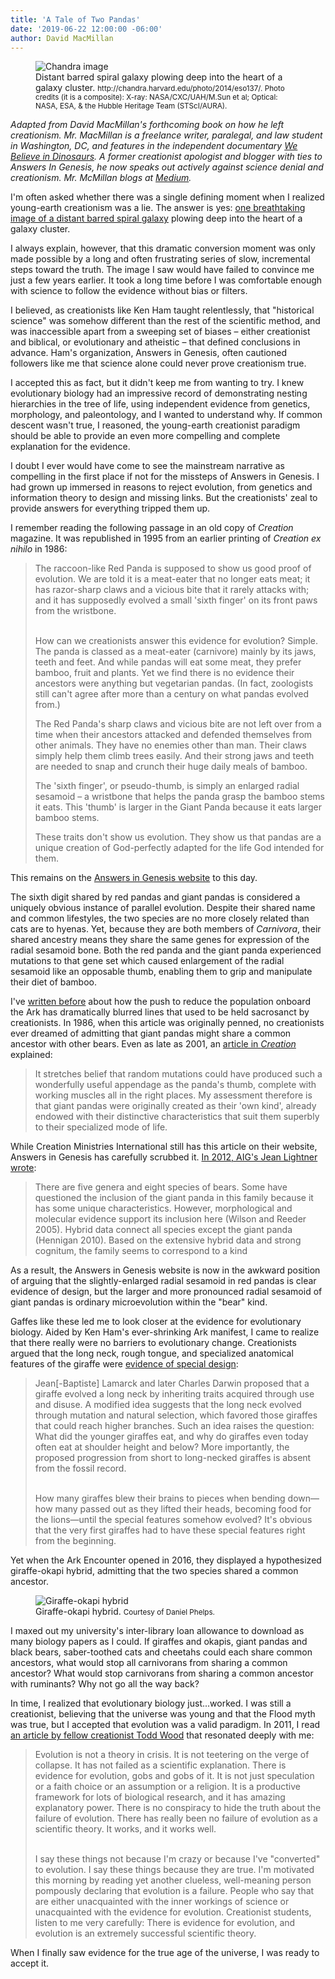 ```yaml
---
title: 'A Tale of Two Pandas'
date: '2019-06-22 12:00:00 -06:00'
author: David MacMillan
---
```

<figure>
<img src="/uploads/2019/Chandra_Image_600.jpg" alt="Chandra image"/>
<figcaption>Distant barred spiral galaxy plowing deep into the heart of a galaxy cluster.  <small>http://chandra.harvard.edu/photo/2014/eso137/. Photo credits (it is a composite): X-ray: NASA/CXC/UAH/M.Sun et al; Optical: NASA, ESA, & the Hubble Heritage Team (STScI/AURA).</small>
</figcaption>
</figure>

<i>Adapted from David MacMillan's forthcoming book on how he left creationism. Mr. MacMillan is a freelance writer, paralegal, and law student in Washington, DC, and features in the independent documentary <a href="https://www.imdb.com/title/tt6316506/">We Believe in Dinosaurs</a>. A former creationist apologist and blogger with ties to Answers In Genesis, he now speaks out actively against science denial and creationism. Mr. McMillan blogs at <a href="https://medium.com/@davidstarlingm">Medium</a>.</i>

I'm often asked whether there was a single defining moment when I realized young-earth creationism was a lie. The answer is yes: <a href="https://medium.com/swlh/path-across-the-stars-e8dbf93e4405">one breathtaking image of a distant barred spiral galaxy</a> plowing deep into the heart of a galaxy cluster.

I always explain, however, that this dramatic conversion moment was only made possible by a long and often frustrating series of slow, incremental steps toward the truth. The image I saw would have failed to convince me just a few years earlier. It took a long time before I was comfortable enough with science to follow the evidence without bias or filters.

<!--more-->

I believed, as creationists like Ken Ham taught relentlessly, that "historical science" was somehow different than the rest of the scientific method, and was inaccessible apart from a sweeping set of biases &ndash; either creationist and biblical, or evolutionary and atheistic &ndash; that defined conclusions in advance. Ham's organization, Answers in Genesis, often cautioned followers like me that science alone could never prove creationism true.

I accepted this as fact, but it didn't keep me from wanting to try. I knew evolutionary biology had an impressive record of demonstrating nesting hierarchies in the tree of life, using independent evidence from genetics, morphology, and paleontology, and I wanted to understand why. If common descent wasn't true, I reasoned, the young-earth creationist paradigm should be able to provide an even more compelling and complete explanation for the evidence.

I doubt I ever would have come to see the mainstream narrative as compelling in the first place if not for the missteps of Answers in Genesis. I had grown up immersed in reasons to reject evolution, from genetics and information theory to design and missing links. But the creationists' zeal to provide answers for everything tripped them up.

I remember reading the following passage in an old copy of <i>Creation</i> magazine. It was republished in 1995 from an earlier printing of <i>Creation ex nihilo</i> in 1986:

<blockquote>The raccoon-like Red Panda is supposed to show us good proof of evolution. We are told it is a meat-eater that no longer eats meat; it has razor-sharp claws and a vicious bite that it rarely attacks with; and it has supposedly evolved a small 'sixth finger' on its front paws from the wristbone.<br/><br/>

How can we creationists answer this evidence for evolution? Simple. The panda is classed as a meat-eater (carnivore) mainly by its jaws, teeth and feet. And while pandas will eat some meat, they prefer bamboo, fruit and plants. Yet we find there is no evidence their ancestors were anything but vegetarian pandas. (In fact, zoologists still can't agree after more than a century on what pandas evolved from.)

The Red Panda's sharp claws and vicious bite are not left over from a time when their ancestors attacked and defended themselves from other animals. They have no enemies other than man. Their claws simply help them climb trees easily. And their strong jaws and teeth are needed to snap and crunch their huge daily meals of bamboo.

The 'sixth finger', or pseudo-thumb, is simply an enlarged radial sesamoid &ndash; a wristbone that helps the panda grasp the bamboo stems it eats. This 'thumb' is larger in the Giant Panda because it eats larger bamboo stems.

These traits don't show us evolution. They show us that pandas are a unique creation of God-perfectly adapted for the life God intended for them.</blockquote>

This remains on the <a href="https://answersingenesis.org/mammals/did-you-know-red-panda/">Answers in Genesis website</a> to this day.

The sixth digit shared by red pandas and giant pandas is considered a uniquely obvious instance of parallel evolution. Despite their shared name and common lifestyles, the two species are no more closely related than cats are to hyenas. Yet, because they are both members of <i>Carnivora</i>, their shared ancestry means they share the same genes for expression of the radial sesamoid bone. Both the red panda and the giant panda experienced mutations to that gene set which caused enlargement of the radial sesamoid like an opposable thumb, enabling them to grip and manipulate their diet of bamboo. 

I've <a href="https://medium.com/dialogue-and-discourse/young-earth-evolution-36cf7723a4b3">written before</a> about how the push to reduce the population onboard the Ark has dramatically blurred lines that used to be held sacrosanct by creationists. In 1986, when this article was originally penned, no creationists ever dreamed of admitting that giant pandas might share a common ancestor with other bears. Even as late as 2001, an <a href="https://creation.com/the-bamboozling-panda">article in <i>Creation</i></a> explained:

<blockquote>It stretches belief that random mutations could have produced such a wonderfully useful appendage as the panda's thumb, complete with working muscles all in the right places. My assessment therefore is that giant pandas were originally created as their 'own kind', already endowed with their distinctive characteristics that suit them superbly to their specialized mode of life.</blockquote>

While Creation Ministries International still has this article on their website, Answers in Genesis has carefully scrubbed it. <a href="https://answersingenesis.org/creation-science/baraminology/mammalian-ark-kinds/">In 2012, AIG's Jean Lightner wrote</a>:

<blockquote>There are five genera and eight species of bears. Some have questioned the inclusion of the giant panda in this family because it has some unique characteristics. However, morphological and molecular evidence support its inclusion here (Wilson and Reeder 2005). Hybrid data connect all species except the giant panda (Hennigan 2010). Based on the extensive hybrid data and strong cognitum, the family seems to correspond to a kind </blockquote>

As a result, the Answers in Genesis website is now in the awkward position of arguing that the slightly-enlarged radial sesamoid in red pandas is clear evidence of design, but the larger and more pronounced radial sesamoid of giant pandas is ordinary microevolution within the "bear" kind. 

Gaffes like these led me to look closer at the evidence for evolutionary biology. Aided by Ken Ham's ever-shrinking Ark manifest, I came to realize that there really were no barriers to evolutionary change. Creationists argued that the long neck, rough tongue, and specialized anatomical features of the giraffe were <a href="https://answersingenesis.org/mammals/giraffes-towering-testimonies-to-gods-design/">evidence of special design</a>:

<blockquote>Jean[-Baptiste] Lamarck and later Charles Darwin proposed that a giraffe evolved a long neck by inheriting traits acquired through use and disuse. A modified idea suggests that the long neck evolved through mutation and natural selection, which favored those giraffes that could reach higher branches. Such an idea raises the question: What did the younger giraffes eat, and why do giraffes even today often eat at shoulder height and below? More importantly, the proposed progression from short to long-necked giraffes is absent from the fossil record.<br/><br/>

How many giraffes blew their brains to pieces when bending down—how many passed out as they lifted their heads, becoming food for the lions—until the special features somehow evolved? It's obvious that the very first giraffes had to have these special features right from the beginning.</blockquote>

Yet when the Ark Encounter opened in 2016, they displayed a hypothesized giraffe-okapi hybrid, admitting that the two species shared a common ancestor.

<figure>
<img src="/uploads/2019/MacMillan_Giraffe-Okapi-Hybrid_600.jpg" alt="Giraffe-okapi hybrid"/>
<figcaption>Giraffe-okapi hybrid. <small>Courtesy of Daniel Phelps.</small>
</figcaption>
</figure>

I maxed out my university's inter-library loan allowance to download as many biology papers as I could. If giraffes and okapis, giant pandas and black bears, saber-toothed cats and cheetahs could each share common ancestors, what would stop all carnivorans from sharing a common ancestor? What would stop carnivorans from sharing a common ancestor with ruminants? Why not go all the way back?

In time, I realized that evolutionary biology just...worked. I was still a creationist, believing that the universe was young and that the Flood myth was true, but I accepted that evolution was a valid paradigm. In 2011, I read <a href="http://toddcwood.blogspot.com/2009/09/truth-about-evolution.html"> an article by fellow creationist Todd Wood</a> that resonated deeply with me:

<blockquote> Evolution is not a theory in crisis. It is not teetering on the verge of collapse. It has not failed as a scientific explanation. There is evidence for evolution, gobs and gobs of it. It is not just speculation or a faith choice or an assumption or a religion. It is a productive framework for lots of biological research, and it has amazing explanatory power. There is no conspiracy to hide the truth about the failure of evolution. There has really been no failure of evolution as a scientific theory. It works, and it works well.<br/><br/>

I say these things not because I'm crazy or because I've "converted" to evolution. I say these things because they are true. I'm motivated this morning by reading yet another clueless, well-meaning person pompously declaring that evolution is a failure. People who say that are either unacquainted with the inner workings of science or unacquainted with the evidence for evolution. Creationist students, listen to me very carefully: There is evidence for evolution, and evolution is an extremely successful scientific theory.</blockquote>

When I finally saw evidence for the true age of the universe, I was ready to accept it.
